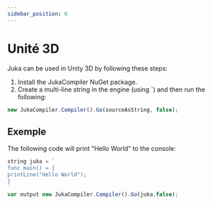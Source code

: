 ```yaml
---
sidebar_position: 6
---
```


# Unité 3D

Juka can be used in Unity 3D by following these steps:

1. Install the JukaCompiler NuGet package.
2. Create a multi-line string in the engine (using `) and then run the following:

```jsx
new JukaCompiler.Compiler().Go(sourceAsString, false);
```

## Exemple

The following code will print "Hello World" to the console:

```jsx
string juka = `
func main() = {
printLine("Hello World");
}
`
var output new JukaCompiler.Compiler().Go(juka,false);
```
